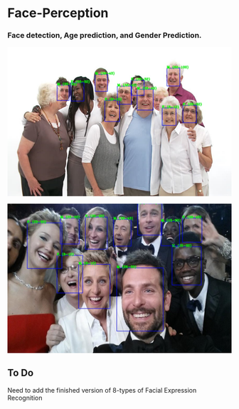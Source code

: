 # Face-Perception

### Face detection, Age prediction, and Gender Prediction.
<p>
<img src="test_results/out_1.jpg">
</p>
<p>
<img src="test_results/out_2.jpg">
</p>

## To Do
Need to add the finished version of 8-types of Facial Expression Recognition
